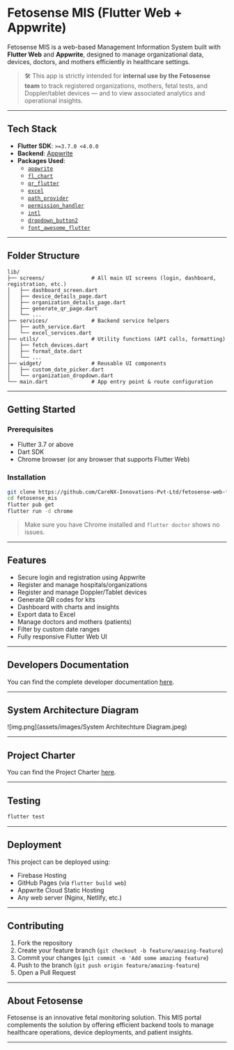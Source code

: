 #  Fetosense MIS (Flutter Web + Appwrite)

Fetosense MIS is a web-based Management Information System built with **Flutter Web** and **Appwrite**, designed to manage organizational data, devices, doctors, and mothers efficiently in healthcare settings.

> 🛠️ This app is strictly intended for **internal use by the Fetosense team** to track registered organizations, mothers, fetal tests, and Doppler/tablet devices — and to view associated analytics and operational insights.

---

##  Tech Stack

- **Flutter SDK**: `>=3.7.0 <4.0.0`
- **Backend**: [Appwrite](https://appwrite.io/)
- **Packages Used**:
  - [`appwrite`](https://pub.dev/packages/appwrite)
  - [`fl_chart`](https://pub.dev/packages/fl_chart)
  - [`qr_flutter`](https://pub.dev/packages/qr_flutter)
  - [`excel`](https://pub.dev/packages/excel)
  - [`path_provider`](https://pub.dev/packages/path_provider)
  - [`permission_handler`](https://pub.dev/packages/permission_handler)
  - [`intl`](https://pub.dev/packages/intl)
  - [`dropdown_button2`](https://pub.dev/packages/dropdown_button2)
  - [`font_awesome_flutter`](https://pub.dev/packages/font_awesome_flutter)

---

##  Folder Structure

```
lib/
├── screens/               # All main UI screens (login, dashboard, registration, etc.)
│   ├── dashboard_screen.dart
│   ├── device_details_page.dart
│   ├── organization_details_page.dart
│   ├── generate_qr_page.dart
│   └── ...
├── services/              # Backend service helpers
│   ├── auth_service.dart
│   └── excel_services.dart
├── utils/                 # Utility functions (API calls, formatting)
│   ├── fetch_devices.dart
│   ├── format_date.dart
│   └── ...
├── widget/                # Reusable UI components
│   ├── custom_date_picker.dart
│   └── organization_dropdown.dart
└── main.dart              # App entry point & route configuration
```

---

##  Getting Started

###  Prerequisites

- Flutter 3.7 or above
- Dart SDK
- Chrome browser (or any browser that supports Flutter Web)

###  Installation

```bash
git clone https://github.com/CareNX-Innovations-Pvt-Ltd/fetosense-web-flutter.git
cd fetosense_mis
flutter pub get
flutter run -d chrome
```

> Make sure you have Chrome installed and `flutter doctor` shows no issues.

---

##  Features

- Secure login and registration using Appwrite
- Register and manage hospitals/organizations
- Register and manage Doppler/Tablet devices
- Generate QR codes for kits
- Dashboard with charts and insights
- Export data to Excel
- Manage doctors and mothers (patients)
- Filter by custom date ranges
- Fully responsive Flutter Web UI

---

##  Developers Documentation

You can find the complete developer documentation [<u>here</u>](https://carenx-innovations-pvt-ltd.github.io/fetosense-web-flutter/).

---
## System Architecture Diagram

![img.png](assets/images/System Architechture Diagram.jpeg)

---

##  Project Charter

You can find the Project Charter [<u>here</u>](https://github.com/CareNX-Innovations-Pvt-Ltd/fetosense-web-flutter/blob/main/Fetosense%20Project%20Charter%20-%20UNICEF.pdf).

---

##  Testing

```bash
flutter test
```

---

##  Deployment

This project can be deployed using:
- Firebase Hosting
- GitHub Pages (via `flutter build web`)
- Appwrite Cloud Static Hosting
- Any web server (Nginx, Netlify, etc.)

---

##  Contributing

1. Fork the repository
2. Create your feature branch (`git checkout -b feature/amazing-feature`)
3. Commit your changes (`git commit -m 'Add some amazing feature`)
4. Push to the branch (`git push origin feature/amazing-feature`)
5. Open a Pull Request

---

##  About Fetosense

Fetosense is an innovative fetal monitoring solution. This MIS portal complements the solution by offering efficient backend tools to manage healthcare operations, device deployments, and patient insights.

---
